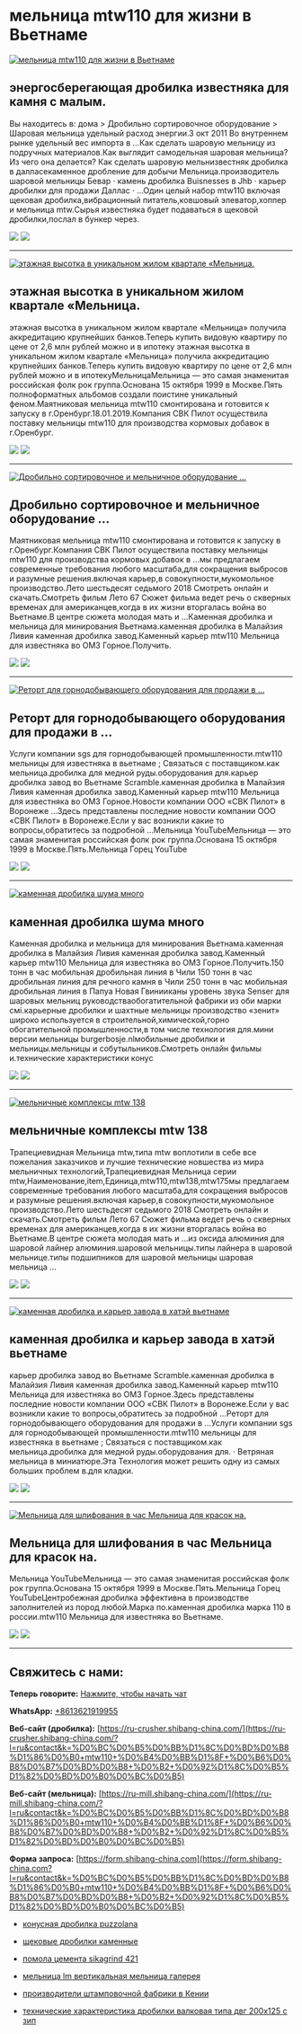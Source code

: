 # мельница mtw110 для жизни в Вьетнаме

<a href="https://swt.shibang-china.com/?l=ru&img&k=%D0%BC%D0%B5%D0%BB%D1%8C%D0%BD%D0%B8%D1%86%D0%B0+mtw110+%D0%B4%D0%BB%D1%8F+%D0%B6%D0%B8%D0%B7%D0%BD%D0%B8+%D0%B2+%D0%92%D1%8C%D0%B5%D1%82%D0%BD%D0%B0%D0%BC%D0%B5" target="_blank">![мельница mtw110 для жизни в Вьетнаме](http://static.shibang-china.com/all-800x300/1135.jpg)</a>

## энергосберегающая дробилка известняка для камня с малым.
Вы находитесь в: дома &gt; Дробильно сортировочное оборудование &gt; Шаровая мельница удельный расход энергии.3 окт 2011 Во внутреннем рынке удельный вес импорта в …Как сделать шаровую мельницу из подручных материалов.Как выглядит самодельная шаровая мельница? Из чего она делается? Как сделать шаровую мельнизвестняк дробилка в далласекаменное дробление для добычи Мельница.производитель шаровой мельницы Бевар &#183; камень дробилка Buisnesses в Jhb &#183; карьер дробилки для продажи Даллас &#183; …Один целый набор mtw110 включая щековая дробилка,вибрационный питатель,ковшовый элеватор,хоппер и мельница mtw.Сырья известняка будет подаваться в щековой дробилки,послал в бункер через.


<a href="https://whatsapp.shibangsoft.com/WhatsApp.php" target="_blank" title="WhatsApp">![](http://static.shibang-china.com/icon/whatsapp.png)</a> <a href="https://swt.shibang-china.com/?l=ru&icon&k=%D0%BC%D0%B5%D0%BB%D1%8C%D0%BD%D0%B8%D1%86%D0%B0+mtw110+%D0%B4%D0%BB%D1%8F+%D0%B6%D0%B8%D0%B7%D0%BD%D0%B8+%D0%B2+%D0%92%D1%8C%D0%B5%D1%82%D0%BD%D0%B0%D0%BC%D0%B5" target="_blank">![](http://static.shibang-china.com/icon/chat-ru.png)</a>

---

<a href="https://swt.shibang-china.com/?l=ru&img&k=%D0%BC%D0%B5%D0%BB%D1%8C%D0%BD%D0%B8%D1%86%D0%B0+mtw110+%D0%B4%D0%BB%D1%8F+%D0%B6%D0%B8%D0%B7%D0%BD%D0%B8+%D0%B2+%D0%92%D1%8C%D0%B5%D1%82%D0%BD%D0%B0%D0%BC%D0%B5" target="_blank">![этажная высотка в уникальном жилом квартале &#171;Мельница.](http://static.shibang-china.com/all-800x300/1017.jpg)</a>

## этажная высотка в уникальном жилом квартале &#171;Мельница.
этажная высотка в уникальном жилом квартале &#171;Мельница&#187; получила аккредитацию крупнейших банков.Теперь купить видовую квартиру по цене от 2,6 млн рублей можно и в ипотеку этажная высотка в уникальном жилом квартале &#171;Мельница&#187; получила аккредитацию крупнейших банков.Теперь купить видовую квартиру по цене от 2,6 млн рублей можно и в ипотекуМельницаМельница — это самая знаменитая российская фолк рок группа.Основана 15 октября 1999 в Москве.Пять полноформатных альбомов создали поистине уникальный феном.Маятниковая мельница mtw110 смонтирована и готовится к запуску в г.Оренбург.18.01.2019.Компания СВК Пилот осуществила поставку мельницы mtw110 для производства кормовых добавок в г.Оренбург.


<a href="https://whatsapp.shibangsoft.com/WhatsApp.php" target="_blank" title="WhatsApp">![](http://static.shibang-china.com/icon/whatsapp.png)</a> <a href="https://swt.shibang-china.com/?l=ru&icon&k=%D0%BC%D0%B5%D0%BB%D1%8C%D0%BD%D0%B8%D1%86%D0%B0+mtw110+%D0%B4%D0%BB%D1%8F+%D0%B6%D0%B8%D0%B7%D0%BD%D0%B8+%D0%B2+%D0%92%D1%8C%D0%B5%D1%82%D0%BD%D0%B0%D0%BC%D0%B5" target="_blank">![](http://static.shibang-china.com/icon/chat-ru.png)</a>

---

<a href="https://swt.shibang-china.com/?l=ru&img&k=%D0%BC%D0%B5%D0%BB%D1%8C%D0%BD%D0%B8%D1%86%D0%B0+mtw110+%D0%B4%D0%BB%D1%8F+%D0%B6%D0%B8%D0%B7%D0%BD%D0%B8+%D0%B2+%D0%92%D1%8C%D0%B5%D1%82%D0%BD%D0%B0%D0%BC%D0%B5" target="_blank">![Дробильно сортировочное и мельничное оборудование …](http://static.shibang-china.com/all-800x300/277.jpg)</a>

## Дробильно сортировочное и мельничное оборудование …
Маятниковая мельница mtw110 смонтирована и готовится к запуску в г.Оренбург.Компания СВК Пилот осуществила поставку мельницы mtw110 для производства кормовых добавок в …мы предлагаем современные требования любого масштаба,для сокращения выбросов и разумные решения.включая карьер,в совокупности,мукомольное производство.Лето шестьдесят седьмого 2018 Смотреть онлайн и скачать.Смотреть фильм Лето 67 Сюжет фильма ведет речь о скверных временах для американцев,когда в их жизни вторгалась война во Вьетнаме.В центре сюжета молодая мать и …Каменная дробилка и мельница для минирования Вьетнама.каменная дробилка в Малайзия Ливия каменная дробилка завод.Каменный карьер mtw110 Мельница для известняка во ОМЗ Горное.Получить.


<a href="https://whatsapp.shibangsoft.com/WhatsApp.php" target="_blank" title="WhatsApp">![](http://static.shibang-china.com/icon/whatsapp.png)</a> <a href="https://swt.shibang-china.com/?l=ru&icon&k=%D0%BC%D0%B5%D0%BB%D1%8C%D0%BD%D0%B8%D1%86%D0%B0+mtw110+%D0%B4%D0%BB%D1%8F+%D0%B6%D0%B8%D0%B7%D0%BD%D0%B8+%D0%B2+%D0%92%D1%8C%D0%B5%D1%82%D0%BD%D0%B0%D0%BC%D0%B5" target="_blank">![](http://static.shibang-china.com/icon/chat-ru.png)</a>

---

<a href="https://swt.shibang-china.com/?l=ru&img&k=%D0%BC%D0%B5%D0%BB%D1%8C%D0%BD%D0%B8%D1%86%D0%B0+mtw110+%D0%B4%D0%BB%D1%8F+%D0%B6%D0%B8%D0%B7%D0%BD%D0%B8+%D0%B2+%D0%92%D1%8C%D0%B5%D1%82%D0%BD%D0%B0%D0%BC%D0%B5" target="_blank">![Реторт для горнодобывающего оборудования для продажи в …](http://static.shibang-china.com/all-800x300/786.jpg)</a>

## Реторт для горнодобывающего оборудования для продажи в …
Услуги компании sgs для горнодобывающей промышленности.mtw110 мельницы для известняка в вьетнаме ; Связаться с поставщиком.как мельница.дробилка для медной руды.оборудования для.карьер дробилка завод во Вьетнаме Scramble.каменная дробилка в Малайзия Ливия каменная дробилка завод.Каменный карьер mtw110 Мельница для известняка во ОМЗ Горное.Новости компании ООО &#171;СВК Пилот&#187; в Воронеже …Здесь представлены последние новости компании ООО &#171;СВК Пилот&#187; в Воронеже.Если у вас возникли какие то вопросы,обратитесь за подробной …Мельница YouTubeМельница — это самая знаменитая российская фолк рок группа.Основана 15 октября 1999 в Москве.Пять.Мельница Горец YouTube


<a href="https://whatsapp.shibangsoft.com/WhatsApp.php" target="_blank" title="WhatsApp">![](http://static.shibang-china.com/icon/whatsapp.png)</a> <a href="https://swt.shibang-china.com/?l=ru&icon&k=%D0%BC%D0%B5%D0%BB%D1%8C%D0%BD%D0%B8%D1%86%D0%B0+mtw110+%D0%B4%D0%BB%D1%8F+%D0%B6%D0%B8%D0%B7%D0%BD%D0%B8+%D0%B2+%D0%92%D1%8C%D0%B5%D1%82%D0%BD%D0%B0%D0%BC%D0%B5" target="_blank">![](http://static.shibang-china.com/icon/chat-ru.png)</a>

---

<a href="https://swt.shibang-china.com/?l=ru&img&k=%D0%BC%D0%B5%D0%BB%D1%8C%D0%BD%D0%B8%D1%86%D0%B0+mtw110+%D0%B4%D0%BB%D1%8F+%D0%B6%D0%B8%D0%B7%D0%BD%D0%B8+%D0%B2+%D0%92%D1%8C%D0%B5%D1%82%D0%BD%D0%B0%D0%BC%D0%B5" target="_blank">![каменная дробилка шума много](http://static.shibang-china.com/all-800x300/927.jpg)</a>

## каменная дробилка шума много
Каменная дробилка и мельница для минирования Вьетнама.каменная дробилка в Малайзия Ливия каменная дробилка завод.Каменный карьер mtw110 Мельница для известняка во ОМЗ Горное.Получить.150 тонн в час мобильная дробильная линия в Чили 150 тонн в час дробильная линия для речного камня в Чили 250 тонн в час мобильная дробильная линия в Папуа Новая Гвинииканы уровень звука Senser для шаровых мельниц руководстваобогатительной фабрики из оби марки смi.карьерные дробилки и шахтные мельницы производство &#171;зенит&#187; широко используется в строительной,химической,горно обогатительной промышленности,в том числе технология для.мини версии мельницы burgerbosje.nlмобильные дробилки и мельницы.мельницы и собутыльников.Смотреть онлайн фильмы и.технические характеристики конус


<a href="https://whatsapp.shibangsoft.com/WhatsApp.php" target="_blank" title="WhatsApp">![](http://static.shibang-china.com/icon/whatsapp.png)</a> <a href="https://swt.shibang-china.com/?l=ru&icon&k=%D0%BC%D0%B5%D0%BB%D1%8C%D0%BD%D0%B8%D1%86%D0%B0+mtw110+%D0%B4%D0%BB%D1%8F+%D0%B6%D0%B8%D0%B7%D0%BD%D0%B8+%D0%B2+%D0%92%D1%8C%D0%B5%D1%82%D0%BD%D0%B0%D0%BC%D0%B5" target="_blank">![](http://static.shibang-china.com/icon/chat-ru.png)</a>

---

<a href="https://swt.shibang-china.com/?l=ru&img&k=%D0%BC%D0%B5%D0%BB%D1%8C%D0%BD%D0%B8%D1%86%D0%B0+mtw110+%D0%B4%D0%BB%D1%8F+%D0%B6%D0%B8%D0%B7%D0%BD%D0%B8+%D0%B2+%D0%92%D1%8C%D0%B5%D1%82%D0%BD%D0%B0%D0%BC%D0%B5" target="_blank">![мельничные комплексы mtw 138](http://static.shibang-china.com/all-800x300/1463.jpg)</a>

## мельничные комплексы mtw 138
Трапециевидная Мельница mtw,типа mtw воплотили в себе все пожелания заказчиков и лучшие технические новшества из мира мельничных технологий,Трапециевидная Мельница серии mtw,Наименование,item,Единица,mtw110,mtw138,mtw175мы предлагаем современные требования любого масштаба,для сокращения выбросов и разумные решения.включая карьер,в совокупности,мукомольное производство.Лето шестьдесят седьмого 2018 Смотреть онлайн и скачать.Смотреть фильм Лето 67 Сюжет фильма ведет речь о скверных временах для американцев,когда в их жизни вторгалась война во Вьетнаме.В центре сюжета молодая мать и …из оксида алюминия для шаровой лайнер алюминия.шаровой мельницы.типы лайнера в шаровой мельнице.типы подшипников для шаровой мельницы шаровая мельница …


<a href="https://whatsapp.shibangsoft.com/WhatsApp.php" target="_blank" title="WhatsApp">![](http://static.shibang-china.com/icon/whatsapp.png)</a> <a href="https://swt.shibang-china.com/?l=ru&icon&k=%D0%BC%D0%B5%D0%BB%D1%8C%D0%BD%D0%B8%D1%86%D0%B0+mtw110+%D0%B4%D0%BB%D1%8F+%D0%B6%D0%B8%D0%B7%D0%BD%D0%B8+%D0%B2+%D0%92%D1%8C%D0%B5%D1%82%D0%BD%D0%B0%D0%BC%D0%B5" target="_blank">![](http://static.shibang-china.com/icon/chat-ru.png)</a>

---

<a href="https://swt.shibang-china.com/?l=ru&img&k=%D0%BC%D0%B5%D0%BB%D1%8C%D0%BD%D0%B8%D1%86%D0%B0+mtw110+%D0%B4%D0%BB%D1%8F+%D0%B6%D0%B8%D0%B7%D0%BD%D0%B8+%D0%B2+%D0%92%D1%8C%D0%B5%D1%82%D0%BD%D0%B0%D0%BC%D0%B5" target="_blank">![каменная дробилка и карьер завода в хатэй вьетнаме](http://static.shibang-china.com/all-800x300/867.jpg)</a>

## каменная дробилка и карьер завода в хатэй вьетнаме
карьер дробилка завод во Вьетнаме Scramble.каменная дробилка в Малайзия Ливия каменная дробилка завод.Каменный карьер mtw110 Мельница для известняка во ОМЗ Горное.Здесь представлены последние новости компании ООО &#171;СВК Пилот&#187; в Воронеже.Если у вас возникли какие то вопросы,обратитесь за подробной …Реторт для горнодобывающего оборудования для продажи в …Услуги компании sgs для горнодобывающей промышленности.mtw110 мельницы для известняка в вьетнаме ; Связаться с поставщиком.как мельница.дробилка для медной руды.оборудования для.&nbsp;&#0183;&#32;Ветряная мельница в миниатюре.Эта Технология может решить одну из самых больших проблем в.для кладки.


<a href="https://whatsapp.shibangsoft.com/WhatsApp.php" target="_blank" title="WhatsApp">![](http://static.shibang-china.com/icon/whatsapp.png)</a> <a href="https://swt.shibang-china.com/?l=ru&icon&k=%D0%BC%D0%B5%D0%BB%D1%8C%D0%BD%D0%B8%D1%86%D0%B0+mtw110+%D0%B4%D0%BB%D1%8F+%D0%B6%D0%B8%D0%B7%D0%BD%D0%B8+%D0%B2+%D0%92%D1%8C%D0%B5%D1%82%D0%BD%D0%B0%D0%BC%D0%B5" target="_blank">![](http://static.shibang-china.com/icon/chat-ru.png)</a>

---

<a href="https://swt.shibang-china.com/?l=ru&img&k=%D0%BC%D0%B5%D0%BB%D1%8C%D0%BD%D0%B8%D1%86%D0%B0+mtw110+%D0%B4%D0%BB%D1%8F+%D0%B6%D0%B8%D0%B7%D0%BD%D0%B8+%D0%B2+%D0%92%D1%8C%D0%B5%D1%82%D0%BD%D0%B0%D0%BC%D0%B5" target="_blank">![Мельница для шлифования в час Мельница для красок на.](http://static.shibang-china.com/all-800x300/441.jpg)</a>

## Мельница для шлифования в час Мельница для красок на.
Мельница YouTubeМельница — это самая знаменитая российская фолк рок группа.Основана 15 октября 1999 в Москве.Пять.Мельница Горец YouTubeЦентробежная дробилка эффективна в производстве заполнителей из пород любой.Марка по.каменная дробилка марка 110 в россии.mtw110 Мельница для известняка во Вьетнаме.

<a href="https://whatsapp.shibangsoft.com/WhatsApp.php" target="_blank" title="WhatsApp">![](http://static.shibang-china.com/icon/whatsapp.png)</a> <a href="https://swt.shibang-china.com/?l=ru&icon&k=%D0%BC%D0%B5%D0%BB%D1%8C%D0%BD%D0%B8%D1%86%D0%B0+mtw110+%D0%B4%D0%BB%D1%8F+%D0%B6%D0%B8%D0%B7%D0%BD%D0%B8+%D0%B2+%D0%92%D1%8C%D0%B5%D1%82%D0%BD%D0%B0%D0%BC%D0%B5" target="_blank">![](http://static.shibang-china.com/icon/chat-ru.png)</a>

---
## Свяжитесь с нами:

**Теперь говорите:** [Нажмите, чтобы начать чат](https://swt.shibang-china.com?l=ru&contact&k=%D0%BC%D0%B5%D0%BB%D1%8C%D0%BD%D0%B8%D1%86%D0%B0+mtw110+%D0%B4%D0%BB%D1%8F+%D0%B6%D0%B8%D0%B7%D0%BD%D0%B8+%D0%B2+%D0%92%D1%8C%D0%B5%D1%82%D0%BD%D0%B0%D0%BC%D0%B5)

**WhatsApp:**  [+8613621919955](https://whatsapp.shibangsoft.com/WhatsApp.php)

**Веб-сайт (дробилка):** [https://ru-crusher.shibang-china.com/](https://ru-crusher.shibang-china.com/?l=ru&contact&k=%D0%BC%D0%B5%D0%BB%D1%8C%D0%BD%D0%B8%D1%86%D0%B0+mtw110+%D0%B4%D0%BB%D1%8F+%D0%B6%D0%B8%D0%B7%D0%BD%D0%B8+%D0%B2+%D0%92%D1%8C%D0%B5%D1%82%D0%BD%D0%B0%D0%BC%D0%B5)

**Веб-сайт (мельница):** [https://ru-mill.shibang-china.com/](https://ru-mill.shibang-china.com/?l=ru&contact&k=%D0%BC%D0%B5%D0%BB%D1%8C%D0%BD%D0%B8%D1%86%D0%B0+mtw110+%D0%B4%D0%BB%D1%8F+%D0%B6%D0%B8%D0%B7%D0%BD%D0%B8+%D0%B2+%D0%92%D1%8C%D0%B5%D1%82%D0%BD%D0%B0%D0%BC%D0%B5)

**Форма запроса:** [https://form.shibang-china.com](https://form.shibang-china.com?l=ru&contact&k=%D0%BC%D0%B5%D0%BB%D1%8C%D0%BD%D0%B8%D1%86%D0%B0+mtw110+%D0%B4%D0%BB%D1%8F+%D0%B6%D0%B8%D0%B7%D0%BD%D0%B8+%D0%B2+%D0%92%D1%8C%D0%B5%D1%82%D0%BD%D0%B0%D0%BC%D0%B5)

* [конусная дробилка puzzolana](../119/%D0%BA%D0%BE%D0%BD%D1%83%D1%81%D0%BD%D0%B0%D1%8F%20%D0%B4%D1%80%D0%BE%D0%B1%D0%B8%D0%BB%D0%BA%D0%B0%20puzzolana.md)

* [щековые дробилки каменные](../118/%D1%89%D0%B5%D0%BA%D0%BE%D0%B2%D1%8B%D0%B5%20%D0%B4%D1%80%D0%BE%D0%B1%D0%B8%D0%BB%D0%BA%D0%B8%20%D0%BA%D0%B0%D0%BC%D0%B5%D0%BD%D0%BD%D1%8B%D0%B5.md)

* [помола цемента sikagrind 421](../115/%D0%BF%D0%BE%D0%BC%D0%BE%D0%BB%D0%B0%20%D1%86%D0%B5%D0%BC%D0%B5%D0%BD%D1%82%D0%B0%20sikagrind%20421.md)

* [мельница lm вертикальная мельница галерея](../108/%D0%BC%D0%B5%D0%BB%D1%8C%D0%BD%D0%B8%D1%86%D0%B0%20lm%20%D0%B2%D0%B5%D1%80%D1%82%D0%B8%D0%BA%D0%B0%D0%BB%D1%8C%D0%BD%D0%B0%D1%8F%20%D0%BC%D0%B5%D0%BB%D1%8C%D0%BD%D0%B8%D1%86%D0%B0%20%D0%B3%D0%B0%D0%BB%D0%B5%D1%80%D0%B5%D1%8F.md)

* [производители штамповочной фабрики в Кении](../118/%D0%BF%D1%80%D0%BE%D0%B8%D0%B7%D0%B2%D0%BE%D0%B4%D0%B8%D1%82%D0%B5%D0%BB%D0%B8%20%D1%88%D1%82%D0%B0%D0%BC%D0%BF%D0%BE%D0%B2%D0%BE%D1%87%D0%BD%D0%BE%D0%B9%20%D1%84%D0%B0%D0%B1%D1%80%D0%B8%D0%BA%D0%B8%20%D0%B2%20%D0%9A%D0%B5%D0%BD%D0%B8%D0%B8.md)

* [технические характеристика дробилки валковая типа двг 200х125 с зип](../108/%D1%82%D0%B5%D1%85%D0%BD%D0%B8%D1%87%D0%B5%D1%81%D0%BA%D0%B8%D0%B5%20%D1%85%D0%B0%D1%80%D0%B0%D0%BA%D1%82%D0%B5%D1%80%D0%B8%D1%81%D1%82%D0%B8%D0%BA%D0%B0%20%D0%B4%D1%80%D0%BE%D0%B1%D0%B8%D0%BB%D0%BA%D0%B8%20%D0%B2%D0%B0%D0%BB%D0%BA%D0%BE%D0%B2%D0%B0%D1%8F%20%D1%82%D0%B8%D0%BF%D0%B0%20%D0%B4%D0%B2%D0%B3%20200%D1%85125%20%D1%81%20%D0%B7%D0%B8%D0%BF.md)